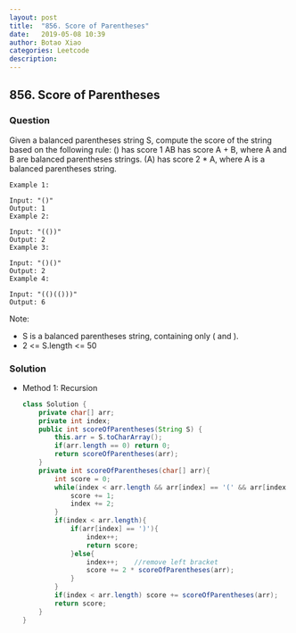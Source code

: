 ```yaml
---
layout: post
title:  "856. Score of Parentheses"
date:   2019-05-08 10:39
author: Botao Xiao
categories: Leetcode
description:
---
```

## 856. Score of Parentheses

### Question
Given a balanced parentheses string S, compute the score of the string based on the following rule:
() has score 1
AB has score A + B, where A and B are balanced parentheses strings.
(A) has score 2 * A, where A is a balanced parentheses string.

```
Example 1:

Input: "()"
Output: 1
Example 2:

Input: "(())"
Output: 2
Example 3:

Input: "()()"
Output: 2
Example 4:

Input: "(()(()))"
Output: 6
```

Note:
* S is a balanced parentheses string, containing only ( and ).
* 2 <= S.length <= 50

### Solution
* Method 1: Recursion
  ```Java
  class Solution {
      private char[] arr;
      private int index;
      public int scoreOfParentheses(String S) {
          this.arr = S.toCharArray();
          if(arr.length == 0) return 0;
          return scoreOfParentheses(arr);
      }
      private int scoreOfParentheses(char[] arr){
          int score = 0;
          while(index < arr.length && arr[index] == '(' && arr[index + 1] == ')'){
              score += 1;
              index += 2;
          }
          if(index < arr.length){
              if(arr[index] == ')'){
                  index++;
                  return score;
              }else{
                  index++;    //remove left bracket
                  score += 2 * scoreOfParentheses(arr);
              }
          }
          if(index < arr.length) score += scoreOfParentheses(arr);
          return score;
      }
  }
  ```
